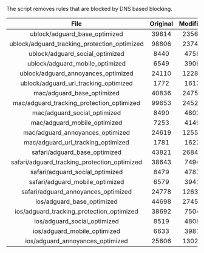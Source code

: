 The script removes rules that are blocked by DNS based blocking.


| File | Original | Modified |
|:----:|:-----:|:-----:|
| ublock/adguard_base_optimized | 39614 | 23562 |
| ublock/adguard_tracking_protection_optimized | 98806 | 23747 |
| ublock/adguard_social_optimized | 8440 | 4758 |
| ublock/adguard_mobile_optimized | 6549 | 3906 |
| ublock/adguard_annoyances_optimized | 24110 | 12282 |
| ublock/adguard_url_tracking_optimized | 1772 | 1613 |
| mac/adguard_base_optimized | 40836 | 24752 |
| mac/adguard_tracking_protection_optimized | 99653 | 24523 |
| mac/adguard_social_optimized | 8490 | 4803 |
| mac/adguard_mobile_optimized | 7253 | 4149 |
| mac/adguard_annoyances_optimized | 24619 | 12557 |
| mac/adguard_url_tracking_optimized | 1781 | 1622 |
| safari/adguard_base_optimized | 43821 | 26846 |
| safari/adguard_tracking_protection_optimized | 38643 | 7494 |
| safari/adguard_social_optimized | 8479 | 4787 |
| safari/adguard_mobile_optimized | 6579 | 3941 |
| safari/adguard_annoyances_optimized | 24778 | 12639 |
| ios/adguard_base_optimized | 44698 | 27457 |
| ios/adguard_tracking_protection_optimized | 38692 | 7504 |
| ios/adguard_social_optimized | 8519 | 4808 |
| ios/adguard_mobile_optimized | 6633 | 3981 |
| ios/adguard_annoyances_optimized | 25606 | 13021 |